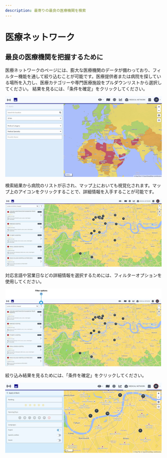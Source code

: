 ```yaml
---
description: 最寄りの最良の医療機関を検索
---
```


# 医療ネットワーク

## 最良の医療機関を把握するために

医療ネットワークのページには、膨大な医療機関のデータが備わっており、フィルター機能を通して絞り込むことが可能です。医療提供者または病院を探している場所を入力し、医療カテゴリーや専門医療施設をプルダウンリストから選択してください。 結果を見るには、「条件を確定」をクリックしてください。

![](../.gitbook/assets/mn_img01%20%281%29.jpg)

検索結果から病院のリストが示され、マップ上においても視覚化されます。マップ上のアイコンをクリックすることで、詳細情報を入手することが可能です。

![](../.gitbook/assets/mn_img02%20%283%29.jpg)

対応言語や営業日などの詳細情報を選択するためには、フィルターオプションを使用してください。

![](../.gitbook/assets/mn_img02-filter-option%20%283%29.JPG)

絞り込み結果を見るためには、「条件を確定」をクリックしてください。

![](../.gitbook/assets/mn_img03%20%281%29.jpg)


